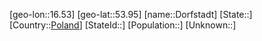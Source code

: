 ﻿---
location: [53.95,16.53]
type: City
tags:
- geo/City


SpocWebEntityId: 29846
isDeleted: false
confidential: public

---
[geo-lon::16.53]
[geo-lat::53.95]
[name::Dorfstadt]
[State::]
[Country::[Poland](geo/Continent/Europe/Poland.md)]
[StateId::]
[Population::]
[Unknown::]

